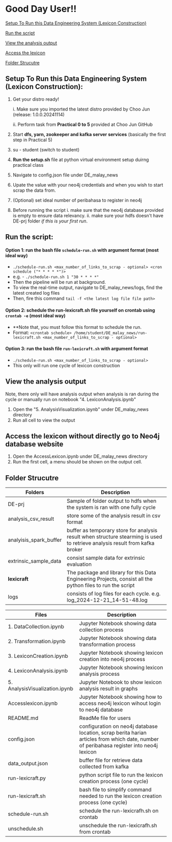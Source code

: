 # Good Day User!!
[Setup To Run this Data Engineering System (Lexicon Construction)](#setup-to-run-this-data-engineering-system-lexicon-construction)

[Run the script](#run-the-script)

[View the analysis output](#view-the-analysis-output)

[Access the lexicon](#access-the-lexicon-without-directly-go-to-neo4j-database-website)

[Folder Strucutre](#folder-strucutre)

## Setup To Run this Data Engineering System (Lexicon Construction):
1. Get your distro ready!

   i. Make sure you imported the latest distro provided by Choo Jun (release: 1.0.0.20241114)

   ii. Perform task from **Practical 0 to 5** provided at Choo Jun GitHub

3. Start **dfs, yarn, zookeeper and kafka server services** (basically the first step in Practical 5)
4. su - student (switch to student)
5. **Run the setup.sh** file at python virtual environment setup duirng practical class
6. Navigate to config.json file under DE_malay_news
7. Upate the value with your neo4j credentials and when you wish to start scrap the data from.
8. (Optional) set ideal number of peribahasa to register in neo4j
9. Before running the script
    i. make sure that the neo4j database provided is empty to ensure data relevancy.
   ii. make sure your hdfs doesn't have DE-prj folder _if this is your first run_.
  
## Run the script:

   #### **Option 1**: run the bash file `schedule-run.sh` with argument format **(most ideal way)**
   - `./schedule-run.sh <max_number_of_links_to_scrap - optional> <cron schedule ("* * * * *")>`
   - e.g. - `./schedule-run.sh 1 "30 * * * *"`
   - Then the pipeline will be run at background.
   - To view the real-time output, navigate to DE_malay_news/logs, find the latest created log files
   - Then, fire this command `tail -f <the latest log file file path>`

   #### **Option 2**: schedule the run-lexicraft.sh file yourself on crontab using `crontab -e` **(most ideal way)**
   - **Note that, you must follow this format to schedule the run.
   - Format: `<crontab schedule> /home/student/DE_malay_news/run-lexicraft.sh <max_number_of_links_to_scrap - optional>`

   #### **Option 3**: run the bash file `run-lexicraft.sh` with argument format
   - `./schedule-run.sh <max_number_of_links_to_scrap - optional>`
   - This only will run one cycle of lexicon construction

## View the analysis output
Note, there only will have analysis output when analysis is ran during the cycle or manually run on notebook "4. LexiconAnalysis.ipynb"
1. Open the "5. AnalysisVisualization.ipynb" under DE_malay_news directory
2. Run all cell to view the output

## Access the lexicon without directly go to Neo4j database website
1. Open the AccessLexicon.ipynb under DE_malay_news directory
2. Run the first cell, a menu should be shown on the output cell.
   
## Folder Strucutre
| Folders    | Description |
| -------- | ------- |
| DE-prj  | Sample of folder output to hdfs when the system is ran with one fully cycle    | 
| analysis_csv_result | store some of the analysis result in csv format    | 
| analyisis_spark_buffer    | buffer as temporary store for analysis result when structure stearming is used to retrieve analysis result from kafka broker    | 
| extrinsic_sample_data    | consist sample data for extrinsic evaluation   | 
| **lexicraft** | The package and library for this Data Engineering Projects, consist all the python files to run the script | 
| logs | consists of log files for each cycle. e.g. log_2024-12-21_14-51-48.log | 

| Files    | Description |
| -------- | ------- |
| 1. DataCollection.ipynb | Jupyter Notebook showing data collection process |
| 2. Transformation.ipynb | Jupyter Notebook showing data transformation process |
| 3. LexiconCreation.ipynb | Jupyter Notebook showing lexicon creation into neo4j process |
| 4. LexiconAnalysis.ipynb | Jupyter Notebook showing lexicon analysis process |
| 5. AnalysisVisualization.ipynb | Jupyter Notebook to show lexicon analysis result in graphs |
| Accesslexicon.ipynb | Jupyter Notebook showing how to access neo4j lexicon wihout login to neo4j database |
| README.md | ReadMe file for users |
| config.json | configuration on neo4j database location, scrap berita harian articles from which date, number of peribahasa register into neo4j lexicon |
| data_output.json | buffer file for retrieve data collected from kafka |
| run-lexicraft.py | python script file to run the lexicon creation process (one cycle) |
| run-lexicraft.sh | bash file to simplify command needed to run the  lexicon creation process (one cycle) |
| schedule-run.sh | schedule the run-lexicrafh.sh on crontab |
| unschedule.sh | unschedule the run-lexicrafh.sh from crontab |
   
